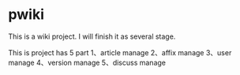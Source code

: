 pwiki
=====

This is a wiki project. I will finish it as several stage.

This is project has 5 part
1、article manage
2、affix manage
3、user manage
4、version manage
5、discuss manage
